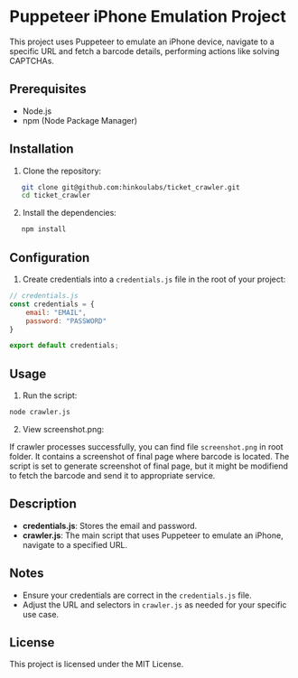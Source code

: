 # Puppeteer iPhone Emulation Project

This project uses Puppeteer to emulate an iPhone device, navigate to a specific URL and fetch a barcode details, performing actions like solving CAPTCHAs.

## Prerequisites

- Node.js
- npm (Node Package Manager)

## Installation

1. Clone the repository:

```sh
   git clone git@github.com:hinkoulabs/ticket_crawler.git
   cd ticket_crawler
```

2. Install the dependencies:

```sh
   npm install
```

## Configuration

1. Create credentials into a `credentials.js` file in the root of your project:

```javascript
// credentials.js
const credentials = {
    email: "EMAIL",
    password: "PASSWORD"
}

export default credentials;
```

## Usage

1. Run the script:

```sh
node crawler.js
```

2. View screenshot.png:

If crawler processes successfully, you can find file `screenshot.png` in root folder. It contains a screenshot of final page where barcode is located. The script is set to generate screenshot of final page, but it might be modifiend to fetch the barcode and send it to appropriate service.

## Description

- **credentials.js**: Stores the email and password.
- **crawler.js**: The main script that uses Puppeteer to emulate an iPhone, navigate to a specified URL.

## Notes

- Ensure your credentials are correct in the `credentials.js` file.
- Adjust the URL and selectors in `crawler.js` as needed for your specific use case.

## License

This project is licensed under the MIT License.
